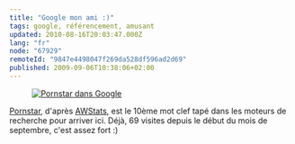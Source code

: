 ```yaml
---
title: "Google mon ami :)"
tags: google, référencement, amusant
updated: 2010-08-16T20:03:47.000Z
lang: "fr"
node: "67929"
remoteId: "9847e4498047f269da528df596ad2d69"
published: 2009-09-06T10:38:06+02:00
---
```

<figure class="object-center"><a href="/images/pornstar-dans-google.png"><img src="/images//pornstar-dans-google.png" alt="Pornstar dans Google">
</a></figure>


[Pornstar](/post/pornstar-or-potato), d'après [AWStats](/post/statistiques-web-avec-awstats-sous-ubuntu-en-mode-cgi), est le 10ème mot clef tapé dans les moteurs de recherche pour arriver ici. Déjà, 69 visites depuis le début du mois de septembre, c'est assez fort :)

